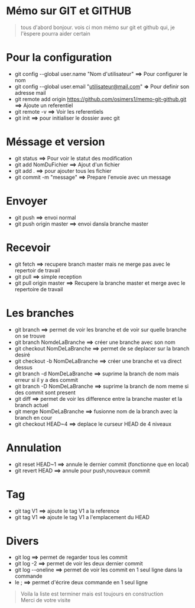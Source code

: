 Mémo sur GIT et GITHUB
======================
>tous d'abord bonjour.  vois ci mon mémo sur git et github qui, je l'èspere pourra aider certain <br/>

Pour la configuration
=====================

* git config --global user.name "Nom d'utilisateur" **==>** Pour configurer le nom 
* git config --global user.email "utilisateur@mail.com" **=>** Pour definir son adresse mail 
* git remote add origin https://github.com/osimers1/memo-git-github.git **==>** Ajoute un referentiel 
* git remote -v **==>** Voir les referentiels 
* git init **==>** pour initialiser le dossier avec git <br/>

Méssage et version
==================

* git status **==>** Pour voir le statut des modification
* git add NomDuFichier **==>** Ajout d'un fichier 
* git add . **==>** pour ajouter tous les fichier 
* git commit -m "message" **==>** Prepare l'envoie avec un message<br/>

Envoyer
======

* git push **==>** envoi normal 
* git push origin master **==>** envoi dansla branche master <br/>

Recevoir
========

* git fetch **==>** recupere branch master mais ne merge pas avec le repertoir de travail
* git pull <remote> <branch> **==>** simple reception
* git pull origin master **==>** Recupere la branche master et merge avec le repertoire de travail<br/>

Les branches
============

* git branch **==>** permet de voir les branche et de voir sur quelle branche on se trouve
* git branch NomdeLaBranche **==>** créer une branche avec son nom
* git checkout NomDeLaBranche **==>** permet de se deplacer sur la  branch desiré
* git checkout -b NomDeLaBranche **==>** créer une branche et va direct dessus
* git branch -d NomDeLaBranche **==>** suprime la branch de nom mais erreur si il y a des commit
* git branch -D NomDeLaBranche **==>** suprime la branch de nom meme si des commit sont present
* git diff **==>** permet de voir les difference entre la branche master et la branch actuel
* git merge NomDeLaBranche **==>** fusionne nom de la branch avec la branch en cour
* git checkout HEAD~4 **==>** deplace le curseur HEAD de 4 niveaux<br/>

Annulation
==========  

* git reset HEAD~1 **==>** annule le dernier commit (fonctionne que en local)
* git revert HEAD **==>** annule pour push,nouveaux commit<br/>

Tag
===

* git tag V1 <ref> **==>** ajoute le tag V1 a la reference
* git tag V1 **==>**  ajoute le tag V1 a l'emplacement du HEAD

Divers
======

* git log **==>** permet de regarder tous les commit
* git log -2 **==>** permet de voir les deux dernier commit
* git log --oneline **==>** permet de voir les commit en 1 seul ligne dans la commande
* le ; **==>** permet d'écrire deux commande en 1 seul ligne <br/>

> Voila la liste est terminer mais est toujours en construction<br/>
> Merci de votre visite